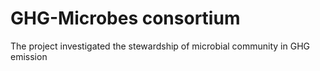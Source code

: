 # GHG-Microbes consortium
The project investigated the stewardship of microbial community in GHG emission
